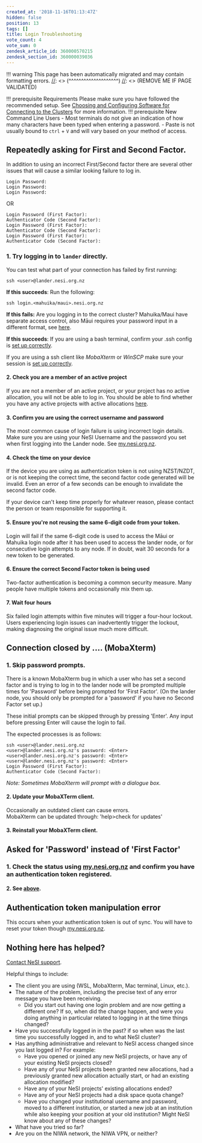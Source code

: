 ```yaml
---
created_at: '2018-11-16T01:13:47Z'
hidden: false
position: 13
tags: []
title: Login Troubleshooting
vote_count: 4
vote_sum: 0
zendesk_article_id: 360000570215
zendesk_section_id: 360000039036
---
```




[//]: <> (REMOVE ME IF PAGE VALIDATED)
[//]: <> (vvvvvvvvvvvvvvvvvvvv)
!!! warning
    This page has been automatically migrated and may contain formatting errors.
[//]: <> (^^^^^^^^^^^^^^^^^^^^)
[//]: <> (REMOVE ME IF PAGE VALIDATED)

!!! prerequisite Requirements
     Please make sure you have followed the recommended setup. See
     [Choosing and Configuring Software for Connecting to the
     Clusters](../../Getting_Started/Accessing_the_HPCs/Choosing_and_Configuring_Software_for_Connecting_to_the_Clusters.md)
     for more information.
!!! prerequisite New Command Line Users
     -   Most terminals do not give an indication of how many characters
         have been typed when entering a password.
     -   Paste is not usually bound to `ctrl` + `V` and will vary based on
         your method of access.

## Repeatedly asking for First and Second Factor.

In addition to using an incorrect First/Second factor there are several
other issues that will cause a similar looking failure to log in. 

``` sl
Login Password:
Login Password:
Login Password:
```

OR

``` sl
Login Password (First Factor): 
Authenticator Code (Second Factor):
Login Password (First Factor): 
Authenticator Code (Second Factor):
Login Password (First Factor): 
Authenticator Code (Second Factor):
```

### 1. Try logging in to `lander` directly.

You can test what part of your connection has failed by first running:

``` sl
ssh <user>@lander.nesi.org.nz
```

**If this succeeds**: Run the following:

``` sl
ssh login.<mahuika/maui>.nesi.org.nz
```

**If this fails:** Are you logging in to the correct cluster?
Mahuika/Maui have separate access control, also Māui requires your
password input in a different format, see
[here](../../General/FAQs/Mahuika_Maui_Differences.md).

**If this succeeds**: If you are using a bash terminal, confirm your
.ssh config is [set up
correctly](../../General/FAQs/Logging_in_to_the_HPCs.md#recLinux).

If you are using a ssh client like *MobaXterm* or *WinSCP* make sure
your session is [set up
correctly](../../General/FAQs/Logging_in_to_the_HPCs.md#recMoba).

#### 2. Check you are a member of an active project

If you are not a member of an active project, or your project has no
active allocation, you will not be able to log in. You should be able to
find whether you have any active projects with active
allocations [here](https://my.nesi.org.nz/html/view_projects). 

#### 3. Confirm you are using the correct username and password

The most common cause of login failure is using incorrect login details.
Make sure you are using your NeSI Username and the password you set when
first logging into the Lander node. See
[my.nesi.org.nz](https://my.nesi.org.nz/).

#### 4. Check the time on your device

If the device you are using as authentication token is not using
NZST/NZDT, or is not keeping the correct time, the second factor code
generated will be invalid. Even an error of a few seconds can be enough
to invalidate the second factor code.

If your device can't keep time properly for whatever reason, please
contact the person or team responsible for supporting it.

#### 5. Ensure you're not reusing the same 6-digit code from your token.

Login will fail if the same 6-digit code is used to access the Māui or
Mahuika login node after it has been used to access the lander node, or
for consecutive login attempts to any node. If in doubt, wait 30 seconds
for a new token to be generated.

#### 6. Ensure the correct Second Factor token is being used

Two-factor authentication is becoming a common security measure. Many
people have multiple tokens and occasionally mix them up.

#### 7. Wait four hours

Six failed login attempts within five minutes will trigger a four-hour
lockout. Users experiencing login issues can inadvertently trigger the
lockout, making diagnosing the original issue much more difficult.  

## Connection closed by .... (MobaXterm)

### 1. Skip password prompts.

There is a known MobaXterm bug in which a user who has set a second
factor and is trying to log in to the lander node will be prompted
multiple times for 'Password' before being prompted for 'First Factor'.
(On the lander node, you should only be prompted for a 'password' if you
have no Second Factor set up.)

These initial prompts can be skipped through by pressing 'Enter'. Any
input before pressing Enter will cause the login to fail.

The expected processes is as follows:

``` sl
ssh <user>@lander.nesi.org.nz 
<user>@lander.nesi.org.nz's password: <Enter>
<user>@lander.nesi.org.nz's password: <Enter>
<user>@lander.nesi.org.nz's password: <Enter>
Login Password (First Factor): 
Authenticator Code (Second Factor):
```

*Note: Sometimes MobaXterm will prompt with a dialogue box.*

#### 2. Update your MobaXTerm client.

Occasionally an outdated client can cause errors.  
MobaXterm can be updated through: 'help&gt;check for updates'

#### 3. Reinstall your MobaXTerm client.

## Asked for 'Password' instead of 'First Factor'

### 1. Check the status using [my.nesi.org.nz](https://my.nesi.org.nz/) and confirm you have an authentication token registered.

#### 2. See [above](#mobaPassPassPass).

## Authentication token manipulation error

This occurs when your authentication token is out of sync. You will have
to reset your token though [my.nesi.org.nz](https://my.nesi.org.nz/).

## Nothing here has helped?

[Contact NeSI support](https://support.nesi.org.nz/hc/requests/new).

Helpful things to include:

-   The client you are using (WSL, MobaXterm, Mac terminal, Linux,
    etc.).
-   The nature of the problem, including the precise text of any error
    message you have been receiving.
    -   Did you start out having one login problem and are now getting a
        different one? If so, when did the change happen, and were you
        doing anything in particular related to logging in at the time
        things changed?
-   Have you successfully logged in in the past? if so when was the last
    time you successfully logged in, and to what NeSI cluster?
-   Has anything administrative and relevant to NeSI access changed
    since you last logged in? For example:
    -   Have you opened or joined any new NeSI projects, or have any of
        your existing NeSI projects closed?
    -   Have any of your NeSI projects been granted new allocations, had
        a previously granted new allocation actually start, or had an
        existing allocation modified?
    -   Have any of your NeSI projects' existing allocations ended?
    -   Have any of your NeSI projects had a disk space quota change?
    -   Have you changed your institutional username and password, moved
        to a different institution, or started a new job at an
        institution while also keeping your position at your old
        institution? Might NeSI know about any of these changes?
-   What have you tried so far?
-   Are you on the NIWA network, the NIWA VPN, or neither?